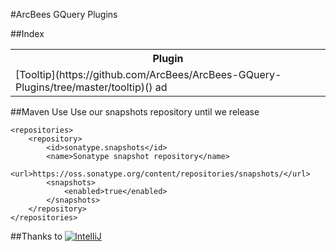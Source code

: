 #ArcBees GQuery Plugins

##Index
<table>
  <tr>
    <th>Plugin</th>
  </tr>
  <tr>
    <td> [Tooltip](https://github.com/ArcBees/ArcBees-GQuery-Plugins/tree/master/tooltip)() ad </td>
  </tr>
</table>

##Maven Use
Use our snapshots repository until we release

```
<repositories>
    <repository>
        <id>sonatype.snapshots</id>
        <name>Sonatype snapshot repository</name>
        <url>https://oss.sonatype.org/content/repositories/snapshots/</url>
        <snapshots>
            <enabled>true</enabled>
        </snapshots>
    </repository>
</repositories>
```

##Thanks to
[![IntelliJ](https://lh6.googleusercontent.com/--QIIJfKrjSk/UJJ6X-UohII/AAAAAAAAAVM/cOW7EjnH778/s800/banner_IDEA.png)](http://www.jetbrains.com/idea/index.html)
